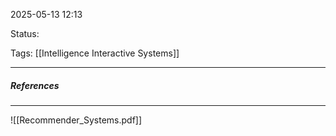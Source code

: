 2025-05-13 12:13

Status:

Tags: [[Intelligence Interactive Systems]]

---




##### References
----
![[Recommender_Systems.pdf]]